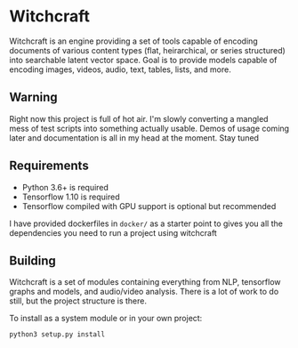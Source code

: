 # Witchcraft
Witchcraft is an engine providing a set of tools capable of encoding documents of various content types (flat, heirarchical, or series structured) into searchable latent vector space. Goal is to provide models capable of encoding images, videos, audio, text, tables, lists, and more.

## Warning
Right now this project is full of hot air. I'm slowly converting a mangled mess of test scripts into something actually usable. Demos of usage coming later and documentation is all in my head at the moment. Stay tuned

## Requirements

* Python 3.6+ is required
* Tensorflow 1.10 is required
* Tensorflow compiled with GPU support is optional but recommended

I have provided dockerfiles in `docker/` as a starter point to gives you all the dependencies you need to run a project using witchcraft

## Building
Witchcraft is a set of modules containing everything from NLP, tensorflow graphs and models, and audio/video analysis. There is a lot of work to do still, but the project structure is there.

To install as a system module or in your own project:
```
python3 setup.py install
```
